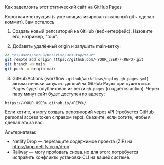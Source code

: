 Как задеплоить этот статический сайт на GitHub Pages

Короткая инструкция (я уже инициализировал локальный git и сделал коммит). Вам осталось:

1) Создать новый репозиторий на GitHub (веб-интерфейс). Назовите его, например, "tour".

2) Добавить удалённый origin и запушить main-ветку:

```bash
cd "c:/Users/neruk/OneDrive/Desktop/tour"
git remote add origin https://github.com/<YOUR_USER>/<REPO>.git
git branch -M main
git push -u origin main
```

3) GitHub Actions (workflow `.github/workflows/deploy-gh-pages.yml`) автоматически запустит деплой на GitHub Pages при пуше в `main`. Pages будет опубликован из ветки `gh-pages` (создаётся action). Через пару минут сайт будет доступен по адресу:

`https://<YOUR_USER>.github.io/<REPO>/`

Если хотите, я могу создать репозиторий через API (требуется GitHub personal access token с правом repo). Скажите, если хотите, чтобы я сделал это за вас.

Альтернативы:
- Netlify Drop — перетащите содержимое проекта (ZIP) на https://app.netlify.com/drop
- Railway — могу пробовать снова, но для этого потребуется исправить конфликты установки CLI на вашей системе.
